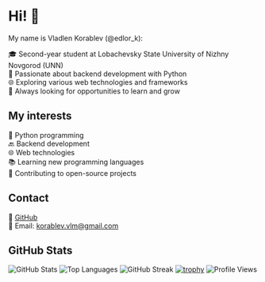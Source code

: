 # Hi! 👋

My name is Vladlen Korablev (@edlor_k):

🎓 Second-year student at Lobachevsky State University of Nizhny Novgorod (UNN)  
🐍 Passionate about backend development with Python  
🌐 Exploring various web technologies and frameworks  
🚀 Always looking for opportunities to learn and grow  

## My interests

🐍 Python programming  
🔙 Backend development  
🌐 Web technologies  
📚 Learning new programming languages  
🤝 Contributing to open-source projects  

## Contact

🔗 [GitHub](https://github.com/edlor-k)  
📧 Email: [korablev.vlm@gmail.com](mailto:korablev.vlm@gmail.com)  

## GitHub Stats

![GitHub Stats](https://github-readme-stats.vercel.app/api?username=edlor-k&show_icons=true&theme=radical)
![Top Languages](https://github-readme-stats.vercel.app/api/top-langs/?username=edlor-k&layout=compact&theme=radical)
![GitHub Streak](https://github-readme-streak-stats.herokuapp.com/?user=edlor-k&theme=radical)
[![trophy](https://github-profile-trophy.vercel.app/?username=edlor-k&theme=radical&margin-w=15&margin-h=15)](https://github.com/ryo-ma/github-profile-trophy)
![Profile Views](https://komarev.com/ghpvc/?username=edlor-k&color=blueviolet)

